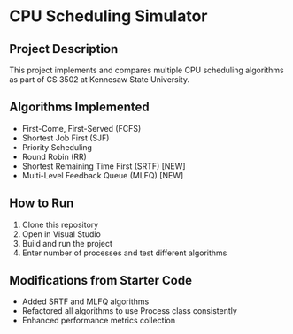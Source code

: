 # CPU Scheduling Simulator

## Project Description
This project implements and compares multiple CPU scheduling algorithms as part of CS 3502 at Kennesaw State University.

## Algorithms Implemented
- First-Come, First-Served (FCFS)
- Shortest Job First (SJF)
- Priority Scheduling
- Round Robin (RR)
- Shortest Remaining Time First (SRTF) [NEW]
- Multi-Level Feedback Queue (MLFQ) [NEW]

## How to Run
1. Clone this repository
2. Open in Visual Studio
3. Build and run the project
4. Enter number of processes and test different algorithms

## Modifications from Starter Code
- Added SRTF and MLFQ algorithms
- Refactored all algorithms to use Process class consistently
- Enhanced performance metrics collection

